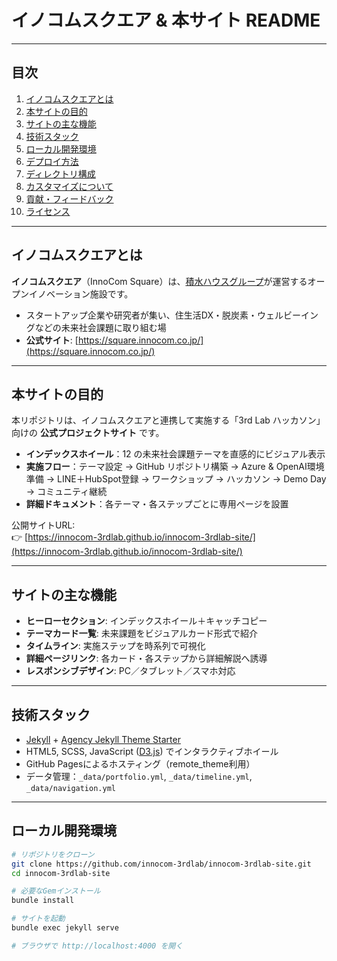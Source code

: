 # イノコムスクエア & 本サイト README

---

## 目次
1. [イノコムスクエアとは](#イノコムスクエアとは)  
2. [本サイトの目的](#本サイトの目的)  
3. [サイトの主な機能](#サイトの主な機能)  
4. [技術スタック](#技術スタック)  
5. [ローカル開発環境](#ローカル開発環境)  
6. [デプロイ方法](#デプロイ方法)  
7. [ディレクトリ構成](#ディレクトリ構成)  
8. [カスタマイズについて](#カスタマイズについて)  
9. [貢献・フィードバック](#貢献・フィードバック)  
10. [ライセンス](#ライセンス)  

---

## イノコムスクエアとは  
**イノコムスクエア**（InnoCom Square）は、[積水ハウスグループ](https://www.sekisuihouse.co.jp/)が運営するオープンイノベーション施設です。  
- スタートアップ企業や研究者が集い、住生活DX・脱炭素・ウェルビーイングなどの未来社会課題に取り組む場  
- **公式サイト**: [https://square.innocom.co.jp/](https://square.innocom.co.jp/)

---

## 本サイトの目的  
本リポジトリは、イノコムスクエアと連携して実施する「3rd Lab ハッカソン」向けの **公式プロジェクトサイト** です。  

- **インデックスホイール**：12 の未来社会課題テーマを直感的にビジュアル表示  
- **実施フロー**：テーマ設定 → GitHub リポジトリ構築 → Azure & OpenAI環境準備 → LINE＋HubSpot登録 → ワークショップ → ハッカソン → Demo Day → コミュニティ継続  
- **詳細ドキュメント**：各テーマ・各ステップごとに専用ページを設置  

公開サイトURL:  
👉 [https://innocom-3rdlab.github.io/innocom-3rdlab-site/](https://innocom-3rdlab.github.io/innocom-3rdlab-site/)

---

## サイトの主な機能

- **ヒーローセクション**: インデックスホイール＋キャッチコピー
- **テーマカード一覧**: 未来課題をビジュアルカード形式で紹介
- **タイムライン**: 実施ステップを時系列で可視化
- **詳細ページリンク**: 各カード・各ステップから詳細解説へ誘導
- **レスポンシブデザイン**: PC／タブレット／スマホ対応

---

## 技術スタック

- [Jekyll](https://jekyllrb.com/) + [Agency Jekyll Theme Starter](https://github.com/raviriley/agency-jekyll-theme-starter)
- HTML5, SCSS, JavaScript ([D3.js](https://d3js.org/)) でインタラクティブホイール
- GitHub Pagesによるホスティング（remote_theme利用）
- データ管理：`_data/portfolio.yml`, `_data/timeline.yml`, `_data/navigation.yml`

---

## ローカル開発環境

```bash
# リポジトリをクローン
git clone https://github.com/innocom-3rdlab/innocom-3rdlab-site.git
cd innocom-3rdlab-site

# 必要なGemインストール
bundle install

# サイトを起動
bundle exec jekyll serve

# ブラウザで http://localhost:4000 を開く
